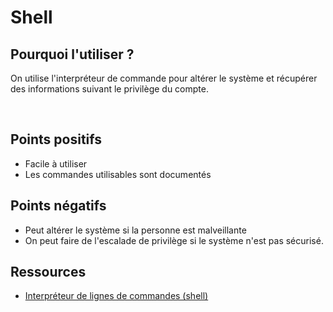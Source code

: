 # Shell

## Pourquoi l'utiliser ? 

On utilise l'interpréteur de commande pour altérer le système et récupérer des informations suivant le privilège du compte.

<br>

## Points positifs

- Facile à utiliser
- Les commandes utilisables sont documentés

## Points négatifs

- Peut altérer le système si la personne est malveillante
- On peut faire de l'escalade de privilège si le système n'est pas sécurisé.

## Ressources

- <a href="https://doc.ubuntu-fr.org/shell"> Interpréteur de lignes de commandes (shell) </a>